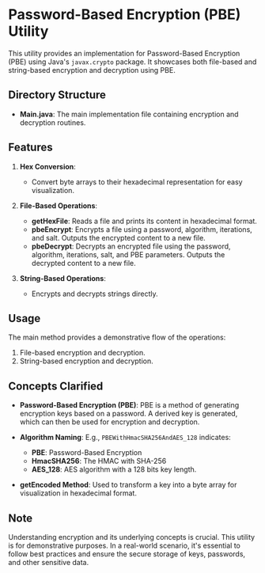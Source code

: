 # Password-Based Encryption (PBE) Utility

This utility provides an implementation for Password-Based Encryption (PBE) using Java's `javax.crypto` package. It showcases both file-based and string-based encryption and decryption using PBE.

## Directory Structure

- **Main.java**: The main implementation file containing encryption and decryption routines.

## Features

1. **Hex Conversion**:
   - Convert byte arrays to their hexadecimal representation for easy visualization.

2. **File-Based Operations**:
   - **getHexFile**: Reads a file and prints its content in hexadecimal format.
   - **pbeEncrypt**: Encrypts a file using a password, algorithm, iterations, and salt. Outputs the encrypted content to a new file.
   - **pbeDecrypt**: Decrypts an encrypted file using the password, algorithm, iterations, salt, and PBE parameters. Outputs the decrypted content to a new file.

3. **String-Based Operations**:
   - Encrypts and decrypts strings directly.

## Usage

The main method provides a demonstrative flow of the operations:

1. File-based encryption and decryption.
2. String-based encryption and decryption.

## Concepts Clarified

- **Password-Based Encryption (PBE)**:
  PBE is a method of generating encryption keys based on a password. A derived key is generated, which can then be used for encryption and decryption.

- **Algorithm Naming**:
  E.g., `PBEWithHmacSHA256AndAES_128` indicates:
   - **PBE**: Password-Based Encryption
   - **HmacSHA256**: The HMAC with SHA-256
   - **AES_128**: AES algorithm with a 128 bits key length.

- **getEncoded Method**:
  Used to transform a key into a byte array for visualization in hexadecimal format.

## Note

Understanding encryption and its underlying concepts is crucial. This utility is for demonstrative purposes. In a real-world scenario, it's essential to follow best practices and ensure the secure storage of keys, passwords, and other sensitive data.

